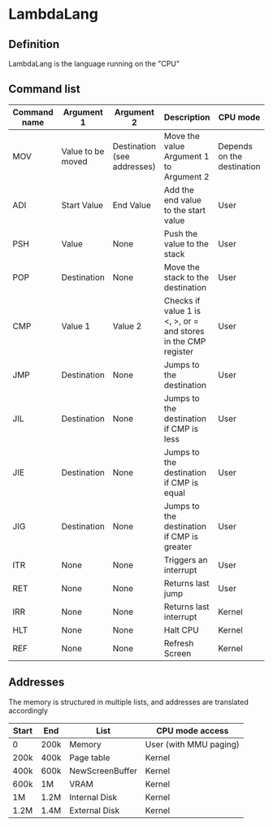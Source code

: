 # LambdaLang

## Definition

LambdaLang is the language running on the "CPU"

## Command list

| Command name  | Argument 1 | Argument 2 | Description | CPU mode |
| --- | --- | --- | --- | --- |
| MOV | Value to be moved | Destination (see addresses) | Move the value Argument 1 to Argument 2 | Depends on the destination |
| ADI | Start Value | End Value | Add the end value to the start value | User |
| PSH | Value | None | Push the value to the stack | User |
| POP | Destination | None | Move the stack to the destination | User |
| CMP | Value 1 | Value 2 | Checks if value 1 is <, >, or = and stores in the CMP register | User |
| JMP | Destination | None | Jumps to the destination | User |
| JIL | Destination | None | Jumps to the destination if CMP is less | User |
| JIE | Destination | None | Jumps to the destination if CMP is equal | User |
| JIG | Destination | None | Jumps to the destination if CMP is greater | User |
| ITR | None | None | Triggers an interrupt | User |
| RET | None | None | Returns last jump | User |
| IRR | None | None | Returns last interrupt | Kernel |
| HLT | None | None | Halt CPU | Kernel |
| REF | None | None | Refresh Screen | Kernel |

## Addresses

The memory is structured in multiple lists, and addresses are translated accordingly

| Start | End | List | CPU mode access |
| --- | --- | --- | --- |
| 0 | 200k | Memory | User (with MMU paging) |
| 200k | 400k | Page table | Kernel |
| 400k | 600k | NewScreenBuffer | Kernel |
| 600k | 1M | VRAM | Kernel |
| 1M | 1.2M | Internal Disk | Kernel |
| 1.2M | 1.4M | External Disk | Kernel |